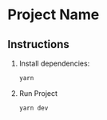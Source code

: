 # Project Name

## Instructions

1. Install dependencies:
   ```sh
   yarn
2. Run Project
   ```sh
   yarn dev
